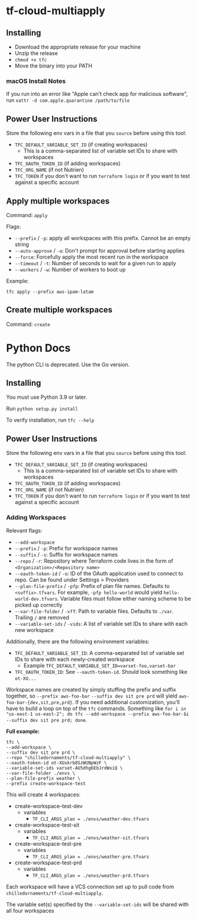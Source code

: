 # tf-cloud-multiapply

## Installing

- Download the appropriate release for your machine
- Unzip the release
- `chmod +x tfc`
- Move the binary into your PATH

### macOS Install Notes

If you run into an error like "Apple can’t check app for malicious software", run `xattr -d com.apple.quarantine /path/to/file`

## Power User Instructions

Store the following env vars in a file that you `source` before using this tool:
- `TFC_DEFAULT_VARIABLE_SET_ID` (if creating workspaces)
    - This is a comma-separated list of variable set IDs to share with workspaces
- `TFC_OAUTH_TOKEN_ID` (if adding workspaces)
- `TFC_ORG_NAME` (if not Nutrien)
- `TFC_TOKEN` if you don't want to run `terraform login` or if you want to test against a specific account

## Apply multiple workspaces

Command: `apply`

Flags:
- `--prefix` / `-p`: apply all workspaces with this prefix. Cannot be an empty string
- `--auto-approve` / `-a`: Don't prompt for approval before starting applies
- `--force`: Forcefully apply the most recent run in the workspace
- `--timeout` / `-t`: Number of seconds to wait for a given run to apply
- `--workers` / `-w`: Number of workers to boot up

Example:

`tfc apply --prefix aws-ipam-latam`

## Create multiple workspaces

Command: `create`







# Python Docs

The python CLI is deprecated. Use the Go version.

## Installing

You must use Python 3.9 or later.

Run `python setup.py install`

To verify installation, run `tfc --help`


## Power User Instructions

Store the following env vars in a file that you `source` before using this tool:
- `TFC_DEFAULT_VARIABLE_SET_ID` (if creating workspaces)
    - This is a comma-separated list of variable set IDs to share with workspaces
- `TFC_OAUTH_TOKEN_ID` (if adding workspaces)
- `TFC_ORG_NAME` (if not Nutrien)
- `TFC_TOKEN` if you don't want to run `terraform login` or if you want to test against a specific account

### Adding Workspaces

Relevant flags:

- `--add-workspace`
- `--prefix` / `-p`: Prefix for workspace names
- `--suffix` / `-s`: Suffix for workspace names
- `--repo` / `-r`: Repository where Terraform code lives in the form of `<Organization>/<Repository name>`
- `--oauth-token-id` / `-o`: ID of the OAuth application used to connect to repo. Can be found under Settings > Providers
- `--plan-file-prefix` / `-pfp`: Prefix of plan file names. Defaults to `<suffix>.tfvars`. For example, `-pfp hello-world` would yield `hello-world-dev.tfvars`. Variable files must follow either naming scheme to be picked up correctly
- `--var-file-folder` / `-vff`: Path to variable files. Defaults to `./var`. Trailing `/` are removed
- `--variable-set-ids` / `-vids`: A list of variable set IDs to share with each new workspace


Additionally, there are the following environment variables:
- `TFC_DEFAULT_VARIABLE_SET_ID`: A comma-separated list of variable set IDs to share with each newly-created workspace
    - Example `TFC_DEFAULT_VARIABLE_SET_ID=varset-foo,varset-bar`
- `TFC_OAUTH_TOKEN_ID`: See `--oauth-token-id`. Should look something like `ot-XU...`


Workspace names are created by simply stuffing the prefix and suffix together, so `--prefix aws-foo-bar` `--suffix dev sit pre prd` will yield `aws-foo-bar-{dev,sit,pre,prd}`. If you need additional customization, you'll have to build a loop on top of the `tfc` commands. Something like `for i in "us-east-1 us-east-2"; do tfc --add-workspace --prefix aws-foo-bar-$i --suffix dev sit pre prd; done`.

**Full example:**

```shell
tfc \
--add-workspace \
--suffix dev sit pre prd \
--repo "chilledornaments/tf-cloud-multiapply" \
--oauth-token-id ot-XUxkrb8SzWUNpWzF \
--variable-set-ids varset-AU5dhg6EbJrdWxiQ \
--var-file-folder ./envs \
--plan-file-prefix weather \
--prefix create-workspace-test
```

This will create 4 workspaces:
- create-workspace-test-dev
    - variables
      - `TF_CLI_ARGS_plan = ./envs/weather-dev.tfvars`
- create-workspace-test-sit
    - variables
      - `TF_CLI_ARGS_plan = ./envs/weather-sit.tfvars`
- create-workspace-test-pre
    - variables
      - `TF_CLI_ARGS_plan = ./envs/weather-pre.tfvars`
- create-workspace-test-prd
    - variables
      - `TF_CLI_ARGS_plan = ./envs/weather-prd.tfvars`

Each workspace will have a VCS connection set up to pull code from `chilledornaments/tf-cloud-multiapply`.

The variable set(s) specified by the `--variable-set-ids` will be shared with all four workspaces 
